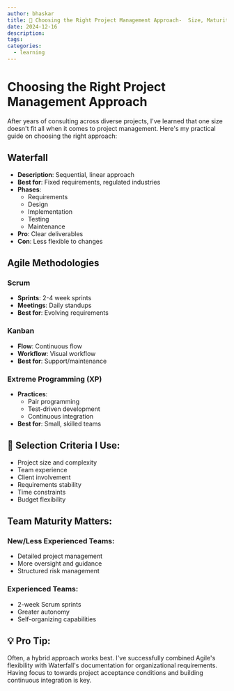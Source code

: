 ```yaml
---
author: bhaskar
title: 🎯 Choosing the Right Project Management Approach-  Size, Maturity & Complexity Matter
date: 2024-12-16
description:
tags:
categories:
  - learning
---
```


# Choosing the Right Project Management Approach

After years of consulting across diverse projects, I've learned that one size doesn't fit all when it comes to project management. Here's my practical guide on choosing the right approach:

## Waterfall

- **Description**: Sequential, linear approach
- **Best for**: Fixed requirements, regulated industries
- **Phases**:
  - Requirements
  - Design
  - Implementation
  - Testing
  - Maintenance
- **Pro**: Clear deliverables
- **Con**: Less flexible to changes

## Agile Methodologies

### Scrum

- **Sprints**: 2-4 week sprints
- **Meetings**: Daily standups
- **Best for**: Evolving requirements

### Kanban

- **Flow**: Continuous flow
- **Workflow**: Visual workflow
- **Best for**: Support/maintenance

### Extreme Programming (XP)

- **Practices**:
  - Pair programming
  - Test-driven development
  - Continuous integration
- **Best for**: Small, skilled teams

## 🎯 Selection Criteria I Use:

- Project size and complexity
- Team experience
- Client involvement
- Requirements stability
- Time constraints
- Budget flexibility

## Team Maturity Matters:

### New/Less Experienced Teams:

- Detailed project management
- More oversight and guidance
- Structured risk management

### Experienced Teams:

- 2-week Scrum sprints
- Greater autonomy
- Self-organizing capabilities

## 💡 Pro Tip:

Often, a hybrid approach works best. I've successfully combined Agile's flexibility with Waterfall's documentation for organizational requirements. Having focus to towards project acceptance conditions and building continuous integration is key.
